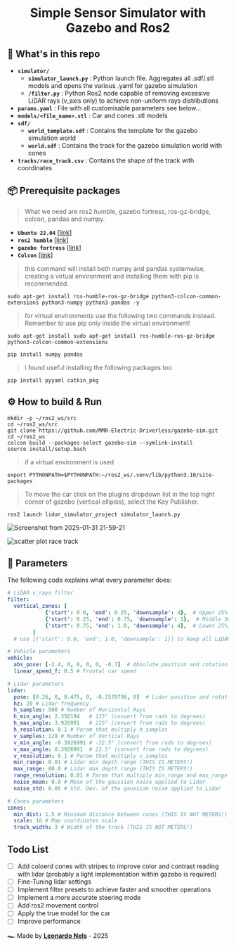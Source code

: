 <div align="center">
    <h1>Simple Sensor Simulator with Gazebo and Ros2</h1>
</div>

## :open_file_folder: What's in this repo

- **`simulator/`**
  - **`simulator_launch.py`** : Python launch file. Aggregates all .sdf/.stl models and opens the various .yaml for gazebo simulation
  - **`/filter.py`** : Python Ros2 node capable of removing excessive LiDAR rays (v_axis only) to achieve non-uniform rays distributions
- **`params.yaml`** : File with all customisable parameters see below...
- **`models/<file_name>.stl`** : Car and cones .stl models
- **`sdf/`**
    - **`world_template.sdf`** : Contains the template for the gazebo simulation world
    - **`world.sdf`** :  Contains the track for the gazebo simulation world with cones
- **`tracks/race_track.csv`** : Contains the shape of the track with coordinates

## :package: Prerequisite packages
> What we need are ros2 humble, gazebo fortress, ros-gz-bridge, colcon, pandas and numpy.
- **`Ubuntu 22.04`** [[link]](https://releases.ubuntu.com/jammy/)
- **`ros2 humble`** [[link]](https://docs.ros.org/en/humble/Installation/Ubuntu-Install-Debs.html)
- **`gazebo fortress`** [[link]](https://gazebosim.org/docs/fortress/install/)
- **`Colcon`** [[link]](https://docs.ros.org/en/humble/Tutorials/Beginner-Client-Libraries/Colcon-Tutorial.html)

> this command will install both numpy and pandas systemwise, creating a virtual environment and installing them with pip is recommended.
```commandline
sudo apt-get install ros-humble-ros-gz-bridge python3-colcon-common-extensions python3-numpy python3-pandas -y
```
> for virtual environments use the following two commands instead. Remember to use pip only inside the virtual environment!
```commandline
sudo apt-get install sudo apt-get install ros-humble-ros-gz-bridge python3-colcon-common-extensions
```
```commandline
pip install numpy pandas
```
> i found useful installing the following packages too
```commandline
pip install pyyaml catkin_pkg
```
## :gear: How to build & Run
```commandline
mkdir -p ~/ros2_ws/src
cd ~/ros2_ws/src
git clone https://github.com/MMR-Electric-Driverless/gazebo-sim.git
cd ~/ros2_ws
colcon build --packages-select gazebo-sim --symlink-install
source install/setup.bash
```
> if a virtual environment is used
```commandline
export PYTHONPATH=$PYTHONPATH:~/ros2_ws/.venv/lib/python3.10/site-packages
```

> To move the car click on the plugins dropdown list in the top right corner of gazebo (vertical ellipsis), select the Key Publisher.
```commandline
ros2 launch lidar_simulator_project simulator_launch.py
```
![Screenshot from 2025-01-31 21-59-21](https://github.com/user-attachments/assets/343c7e04-40dd-4dab-8bff-37520b708268)

![scatter plot race track](https://github.com/user-attachments/assets/1a83dcf5-76ab-4309-8b8f-71cec086830f)

## :abacus: Parameters

The following code explains what every parameter does:

```yaml
# LiDAR v_rays filter
filter:
  vertical_zones: [
            {'start': 0.0, 'end': 0.25, 'downsample': 4},  # Upper 25% of rows, keep 1/4
            {'start': 0.25, 'end': 0.75, 'downsample': 1},  # Middle 50%, keep all
            {'start': 0.75, 'end': 1.0, 'downsample': 4},  # Lower 25%, keep 1/4
        ]
  # use [{'start': 0.0, 'end': 1.0, 'downsample': 1}] to keep all LiDAR uniform rays

# Vehicle parameters
vehicle:
  abs_pose: [-2.4, 0, 0, 0, 0, -0.7]  # Absolute position and rotation
  linear_speed_f: 0.5 # Frontal car speed

# Lidar parameters
lidar:
  pose: [0.26, 0, 0.475, 0, -0.1570796, 0]  # Lidar position and rotation relative to the car
  hz: 20 # Lidar frequency
  h_samples: 500 # Number of Horizontal Rays
  h_min_angle: 2.356194   # 135° (convert from rads to degrees)
  h_max_angle: 3.926991   # 225° (convert from rads to degrees)
  h_resolution: 0.1 # Param that multiply h_samples
  v_samples: 128 # Number of Vertical Rays
  v_min_angle: -0.3926991 # -22.5° (convert from rads to degrees)
  v_max_angle: 0.3926991  # 22.5° (convert from rads to degrees)
  v_resolution: 0.1 # Param that multiply v_samples
  min_range: 0.01 # Lidar min depth range (THIS IS METERS!)
  max_range: 80.0 # Lidar max depth range (THIS IS METERS!)
  range_resolution: 0.01 # Param that multiply min_range and max_range
  noise_mean: 0.0 # Mean of the gaussian noise applied to Lidar
  noise_std: 0.05 # Std. Dev. of the gaussian noise applied to Lidar

# Cones parameters
cones:
  min_dist: 1.5 # Minimum distance between cones (THIS IS NOT METERS!)
  scale: 10 # Map coordinates scale
  track_width: 3 # Width of the track (THIS IS NOT METERS!)
```
## Todo List

- [ ]  Add coloerd cones with stripes to improve color and contrast reading with lidar (probably a light implementation within gazebo is required)
- [ ]  Fine-Tuning lidar settings
- [ ]  Implement filter presets to achieve faster and smoother operations
- [ ]  Implement a more accurate steering mode
- [ ]  Add ros2 movement control
- [ ]  Apply the true model for the car
- [ ]  Improve performance

🏎️ Made by [**Leonardo Nels**](https://github.com/leonardonels) - 2025